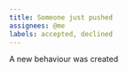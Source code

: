 ```yaml
---
title: Someone just pushed
assignees: @me
labels: accepted, declined
---
```

A new behaviour was created
